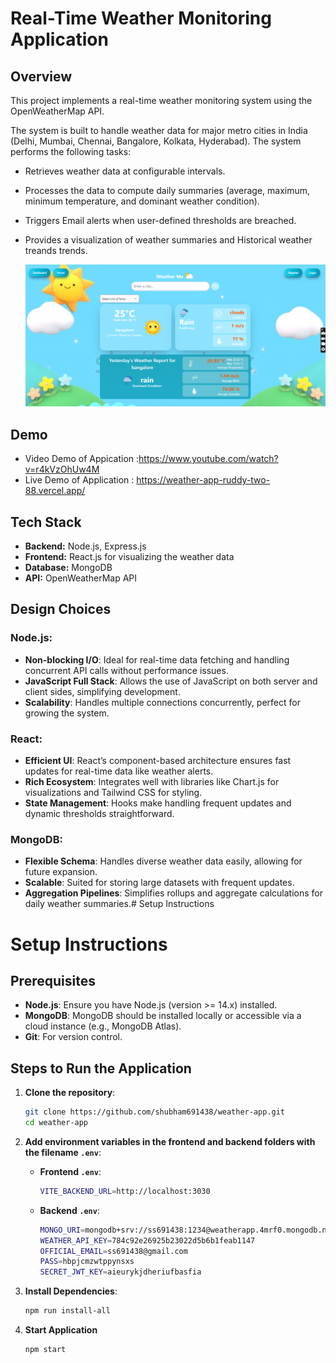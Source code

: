 ﻿
# Real-Time Weather Monitoring Application


## Overview
This project implements a real-time weather monitoring system using the OpenWeatherMap API. 

The system is built to handle weather data for major metro cities in India (Delhi, Mumbai, Chennai, Bangalore, Kolkata, Hyderabad). The system performs the following tasks:

- Retrieves weather data at configurable intervals.
- Processes the data to compute daily summaries (average, maximum, minimum temperature, and dominant weather condition).
- Triggers Email alerts when user-defined thresholds are breached.
- Provides a visualization of weather summaries and Historical weather treands trends.

    ![App Screenshot](./readmeAsset/homePage.png)


## Demo
- Video Demo of Appication :https://www.youtube.com/watch?v=r4kVzOhUw4M
- Live Demo of Application : https://weather-app-ruddy-two-88.vercel.app/


## Tech Stack

- **Backend:** Node.js, Express.js
- **Frontend:**  React.js for visualizing the weather data
- **Database:** MongoDB
- **API:** OpenWeatherMap API

## Design Choices

### Node.js:
- **Non-blocking I/O**: Ideal for real-time data fetching and handling concurrent API calls without performance issues.
- **JavaScript Full Stack**: Allows the use of JavaScript on both server and client sides, simplifying development.
- **Scalability**: Handles multiple connections concurrently, perfect for growing the system.

### React:
- **Efficient UI**: React’s component-based architecture ensures fast updates for real-time data like weather alerts.
- **Rich Ecosystem**: Integrates well with libraries like Chart.js  for visualizations and Tailwind CSS for styling.
- **State Management**: Hooks make handling frequent updates and dynamic thresholds straightforward.

### MongoDB:
- **Flexible Schema**: Handles diverse weather data easily, allowing for future expansion.
- **Scalable**: Suited for storing large datasets with frequent updates.
- **Aggregation Pipelines**: Simplifies rollups and aggregate calculations for daily weather summaries.# Setup Instructions



# Setup Instructions

## Prerequisites
- **Node.js**: Ensure you have Node.js (version >= 14.x) installed.
- **MongoDB**: MongoDB should be installed locally or accessible via a cloud instance (e.g., MongoDB Atlas).
- **Git**: For version control.

## Steps to Run the Application

1. **Clone the repository**:

    ```bash
    git clone https://github.com/shubham691438/weather-app.git
    cd weather-app
    ```

2. **Add environment variables in the frontend and backend folders with the filename `.env`**:

    - **Frontend `.env`**:

      ```bash
      VITE_BACKEND_URL=http://localhost:3030
      ```

    - **Backend `.env`**:

      ```bash
      MONGO_URI=mongodb+srv://ss691438:1234@weatherapp.4mrf0.mongodb.net/weatherApp
      WEATHER_API_KEY=784c92e26925b23022d5b6b1feab1147
      OFFICIAL_EMAIL=ss691438@gmail.com
      PASS=hbpjcmzwtppynsxs
      SECRET_JWT_KEY=aieurykjdheriufbasfia
      ```

3. **Install Dependencies**:

    ```bash
    npm run install-all
    ```
4. **Start Application**    
    ```bash
    npm start
    ```

